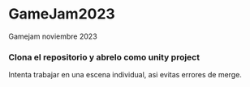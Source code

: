 # GameJam2023
Gamejam noviembre 2023

### Clona el repositorio y abrelo como unity project

Intenta trabajar en una escena individual, asi evitas errores de merge.
